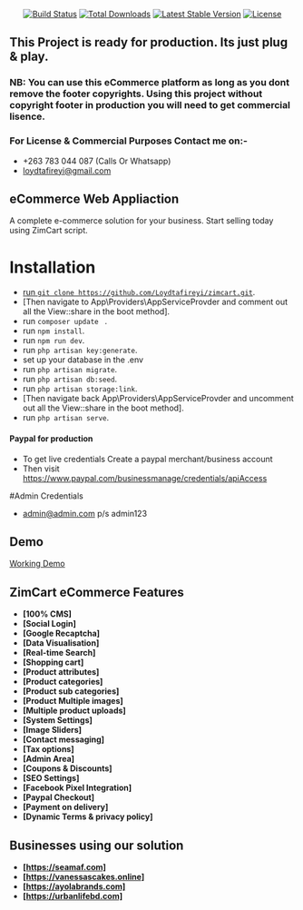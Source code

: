 
<p align="center">
<a href="https://travis-ci.org/laravel/framework"><img src="https://travis-ci.org/laravel/framework.svg" alt="Build Status"></a>
<a href="https://packagist.org/packages/laravel/framework"><img src="https://poser.pugx.org/laravel/framework/d/total.svg" alt="Total Downloads"></a>
<a href="https://packagist.org/packages/laravel/framework"><img src="https://poser.pugx.org/laravel/framework/v/stable.svg" alt="Latest Stable Version"></a>
<a href="https://packagist.org/packages/laravel/framework"><img src="https://poser.pugx.org/laravel/framework/license.svg" alt="License"></a>
</p>

## This Project is ready for production. Its just plug & play.

### NB: You can use this eCommerce platform as long as you dont remove the footer copyrights. Using this project without copyright footer in production you will need to get commercial lisence.

### For License & Commercial Purposes Contact me on:-
- +263 783 044 087 (Calls Or Whatsapp)
- loydtafireyi@gmail.com

## eCommerce Web Appliaction

A complete e-commerce solution for your business. Start selling today using ZimCart script.

# Installation

- [run `` git clone https://github.com/Loydtafireyi/zimcart.git ``](https://seamaf.com).
- [Then navigate to App\Providers\AppServiceProvder and comment out all the View::share in the boot method].
- run ``composer update `` .
- run `` npm install ``.
- run ``npm run dev``.
- run `` php artisan key:generate ``.
- set up your database in the .env
- run `` php artisan migrate ``.
- run `` php artisan db:seed ``.
- run `` php artisan storage:link ``.
- [Then navigate back App\Providers\AppServiceProvder and uncomment out all the View::share in the boot method].
- run `` php artisan serve ``.

#### Paypal for production
- To get live credentials Create a paypal merchant/business account
- Then visit https://www.paypal.com/businessmanage/credentials/apiAccess

#Admin Credentials
- admin@admin.com p/s admin123


## Demo

 [Working Demo](https://seamaf.com)


## ZimCart eCommerce Features


- **[100% CMS]**
- **[Social Login]**
- **[Google Recaptcha]**
- **[Data Visualisation]**
- **[Real-time Search]**
- **[Shopping cart]**
- **[Product attributes]**
- **[Product categories]**
- **[Product sub categories]**
- **[Product Multiple images]**
- **[Multiple product uploads]**
- **[System Settings]**
- **[Image Sliders]**
- **[Contact messaging]**
- **[Tax options]**
- **[Admin Area]**
- **[Coupons & Discounts]**
- **[SEO Settings]**
- **[Facebook Pixel Integration]**
- **[Paypal Checkout]**
- **[Payment on delivery]**
- **[Dynamic Terms & privacy policy]**


## Businesses using our solution

- **[https://seamaf.com]**
- **[https://vanessascakes.online]**
- **[https://ayolabrands.com]**
- **[https://urbanlifebd.com]**
